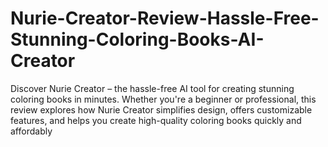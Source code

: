 # Nurie-Creator-Review-Hassle-Free-Stunning-Coloring-Books-AI-Creator
Discover Nurie Creator – the hassle-free AI tool for creating stunning coloring books in minutes. Whether you're a beginner or professional, this review explores how Nurie Creator simplifies design, offers customizable features, and helps you create high-quality coloring books quickly and affordably
